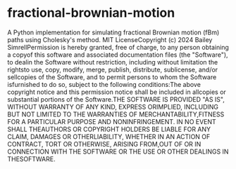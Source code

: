 # fractional-brownian-motion
A Python implementation for simulating fractional Brownian motion (fBm) paths using Cholesky's method.
MIT LicenseCopyright (c) 2024 Bailey SimrellPermission is hereby granted, free of charge, to any person obtaining a copyof this software and associated documentation files (the "Software"), to dealin the Software without restriction, including without limitation the rightsto use, copy, modify, merge, publish, distribute, sublicense, and/or sellcopies of the Software, and to permit persons to whom the Software isfurnished to do so, subject to the following conditions:The above copyright notice and this permission notice shall be included in allcopies or substantial portions of the Software.THE SOFTWARE IS PROVIDED "AS IS", WITHOUT WARRANTY OF ANY KIND, EXPRESS ORIMPLIED, INCLUDING BUT NOT LIMITED TO THE WARRANTIES OF MERCHANTABILITY,FITNESS FOR A PARTICULAR PURPOSE AND NONINFRINGEMENT. IN NO EVENT SHALL THEAUTHORS OR COPYRIGHT HOLDERS BE LIABLE FOR ANY CLAIM, DAMAGES OR OTHERLIABILITY, WHETHER IN AN ACTION OF CONTRACT, TORT OR OTHERWISE, ARISING FROM,OUT OF OR IN CONNECTION WITH THE SOFTWARE OR THE USE OR OTHER DEALINGS IN THESOFTWARE.